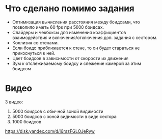 # Что сделано помимо задания

- Оптимизация вычисления расстояния между боидсами, что позволило иметь 60 fps при 5000 боидсах.
- Слайдеры и чекбоксы для изменения коэффициентов взаимодействия и включения/отключения доп. задания с сектором.
- Коллизия со стенами.
- Если боидс приближается к стене, то он будет стараться не прикоснуться к ней.
- Цвет боидсов в зависимости от скорости их движения
- Зум к отслеживаемому боидсу и слежение камерой за этим боидсом

# Видео

3 видео:
1. 5000 боидсов с обычной зоной видимости
2. 5000 боидсов с зоной видимости в виде сектора
3. 1000 боидсов

https://disk.yandex.com/d/l6rszFGLOJeRyw